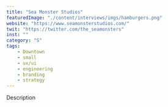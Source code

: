 ```yaml
---
title: "Sea Monster Studios"
featuredImage: "./content/interviews/imgs/hamburgers.png"
website: "https://www.seamonsterstudios.com/"
twit: "https://twitter.com/the_seamonsters"
inst: ""
category: "S"
tags:
    - Downtown
    - small
    - ux/ui
    - engineering
    - branding
    - strategy
---
```


Description
